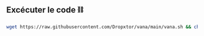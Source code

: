 ## Excécuter le code ⛓️
```bash
wget https://raw.githubusercontent.com/Dropxtor/vana/main/vana.sh && chmod +x vana.sh && ./vana.sh
  ```
